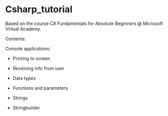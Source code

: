 # Csharp_tutorial

Based on the course C# Fundamentals for Absolute Beginners @ Microsoft Virtual Academy.

Contents:

Console applications:

* Printing to screen
* Receiving info from user

* Data types
* Functions and parameters

* Strings
* Stringbuilder




